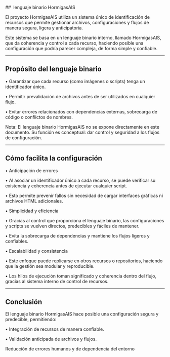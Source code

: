 ##  lenguaje binario HormigasAIS 

El proyecto HormigasAIS utiliza un sistema único de identificación de recursos que permite gestionar archivos, configuraciones y flujos de manera segura, ligera y anticipatoria. 

Este sistema se basa en un lenguaje binario interno, llamado HormigasAIS, que da coherencia y control a cada recurso, haciendo posible una configuración que podría parecer compleja, de forma simple y confiable. 

--- 

## Propósito del lenguaje binario 

• Garantizar que cada recurso (como imágenes o scripts) tenga un identificador único. 

• Permitir prevalidación de archivos antes de ser utilizados en cualquier flujo. 

• Evitar errores relacionados con dependencias externas, sobrecarga de código o conflictos de nombres. 

Nota: El lenguaje binario HormigasAIS no se expone directamente en este documento. Su función es conceptual: dar control y seguridad a los flujos de configuración. 

--- 

## Cómo facilita la configuración 

• Anticipación de errores 

• Al asociar un identificador único a cada recurso, se puede verificar su existencia y coherencia antes de ejecutar cualquier script. 

• Esto permite prevenir fallos sin necesidad de cargar interfaces gráficas ni archivos HTML adicionales. 

• Simplicidad y eficiencia 

• Gracias al control que proporciona el lenguaje binario, las configuraciones y scripts se vuelven directos, predecibles y fáciles de mantener. 

• Evita la sobrecarga de dependencias y mantiene los flujos ligeros y confiables. 

• Escalabilidad y consistencia 

• Este enfoque puede replicarse en otros recursos o repositorios, haciendo que la gestión sea modular y reproducible. 

• Los hilos de ejecución toman significado y coherencia dentro del flujo, gracias al sistema interno de control de recursos. 

--- 

## Conclusión 

El lenguaje binario HormigasAIS hace posible una configuración segura y predecible, permitiendo: 

• Integración de recursos de manera confiable. 

• Validación anticipada de archivos y flujos. 

Reducción de errores humanos y de dependencia del entorno
